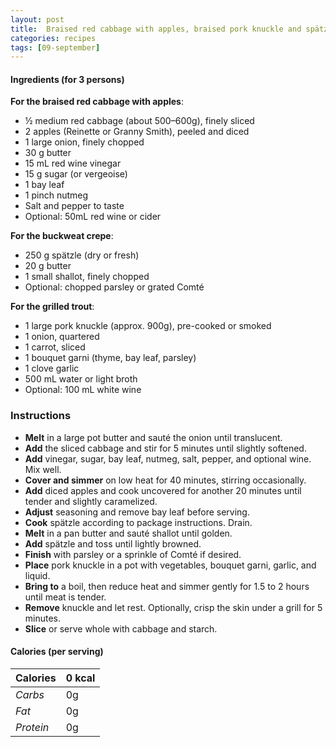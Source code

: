 ```yaml
---
layout: post
title:  Braised red cabbage with apples, braised pork knuckle and spätzle
categories: recipes
tags: [09-september]
---
```


#### Ingredients (for 3 persons)

**For the braised red cabbage with apples**:
- ½ medium red cabbage (about 500–600g), finely sliced
- 2 apples (Reinette or Granny Smith), peeled and diced
- 1 large onion, finely chopped
- 30 g butter
- 15 mL red wine vinegar
- 15 g sugar (or vergeoise)
- 1 bay leaf
- 1 pinch nutmeg
- Salt and pepper to taste
- Optional: 50mL red wine or cider

**For the buckweat crepe**:
- 250 g spätzle (dry or fresh)
- 20 g butter
- 1 small shallot, finely chopped
- Optional: chopped parsley or grated Comté

**For the grilled trout**:
- 1 large pork knuckle (approx. 900g), pre-cooked or smoked
- 1 onion, quartered
- 1 carrot, sliced
- 1 bouquet garni (thyme, bay leaf, parsley)
- 1 clove garlic
- 500 mL water or light broth
- Optional: 100 mL white wine

### Instructions

- **Melt** in a large pot butter and sauté the onion until translucent.
- **Add** the sliced cabbage and stir for 5 minutes until slightly softened.
- **Add** vinegar, sugar, bay leaf, nutmeg, salt, pepper, and optional wine. Mix well.
- **Cover and simmer** on low heat for 40 minutes, stirring occasionally.
- **Add** diced apples and cook uncovered for another 20 minutes until tender and slightly caramelized.
- **Adjust** seasoning and remove bay leaf before serving.
- **Cook** spätzle according to package instructions. Drain.
- **Melt** in a pan butter and sauté shallot until golden.
- **Add** spätzle and toss until lightly browned.
- **Finish** with parsley or a sprinkle of Comté if desired.
- **Place** pork knuckle in a pot with vegetables, bouquet garni, garlic, and liquid.
- **Bring to** a boil, then reduce heat and simmer gently for 1.5 to 2 hours until meat is tender.
- **Remove** knuckle and let rest. Optionally, crisp the skin under a grill for 5 minutes.
- **Slice** or serve whole with cabbage and starch.

#### Calories (per serving)

| **Calories** | 0 kcal |
| ----------- | ----------- |
| *Carbs* | 0g |
| *Fat* | 0g |
| *Protein* | 0g |